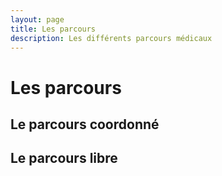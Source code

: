 ```yaml
---
layout: page
title: Les parcours
description: Les différents parcours médicaux
---
```


# Les parcours

## Le parcours coordonné

## Le parcours libre


